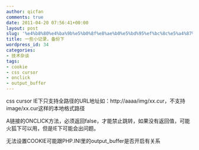 ```yaml
---
author: qicfan
comments: true
date: 2011-04-20 07:56:41+00:00
layout: post
slug: '%e4%b8%80%e4%ba%9b%e5%b0%8f%e8%ae%b0%e5%bd%95%ef%bc%8c%e5%a4%87%e4%bb%bd%e4%b8%8b'
title: 一些小记录，备份下
wordpress_id: 34
categories:
- 技术杂谈
tags:
- cookie
- css cursor
- onclick
- output_buffer
---
```


css cursor IE下只支持全路径的URL地址如：http://aaaa/img/xx.cur，不支持image/xx.cur这样的本地格式路径

A链接的ONCLICK方法，必须返回false，才能禁止跳转，如果没有返回值，可能火狐下可以用，但是IE下可能会出问题。

无法设置COOKIE可能跟PHP.INI里的output_buffer是否开启有关系
